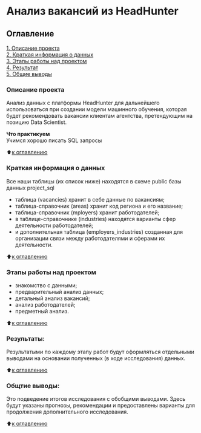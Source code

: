 # Анализ вакансий из HeadHunter

## Оглавление

[1. Описание проекта](.README.md#Описание-проекта)  
[2. Краткая информация о данных](.README.md#Краткая-информация-о-данных)  
[3. Этапы работы над проектом](.README.md#Этапы-работы-над-проектом)  
[4. Результат](.README.md#Результат)    
[5. Общие выводы](.README.md#Выводы) 

### Описание проекта    
Анализ данных с платформы HeadHunter для дальнейшего использоваться при создании модели машинного обучения, которая будет рекомендовать вакансии клиентам агентства, претендующим на позицию Data Scientist. 

**Что практикуем**     
Учимся хорошо писать SQL запросы

:arrow_up:[к оглавлению](_)


### Краткая информация о данных
Все наши таблицы (их список ниже) находятся в схеме public базы данных project_sql
- таблица  (vacancies) хранит в себе данные по вакансиям;
- таблица-справочник (areas) хранит код региона и его название;
- таблица-справочник (mployers) хранит работодателей;
- в таблице-справочнике (industries) находятся варианты сфер деятельности работодателей;
- и дополнительная таблица (employers_industries) созданная для организации связи между работодателями и сферами их деятельности.

:arrow_up:[к оглавлению](.README.md#Оглавление)


### Этапы работы над проектом  
- знакомство с данными;
- предварительный анализ данных;
- детальный анализ вакансий;
- анализ работодателей;
- предметный анализ.

:arrow_up:[к оглавлению](.README.md#Оглавление)


### Результаты:  
Результатыми по каждому этапу работ будут оформляться отдельными выводами на основании полученных (в ходе исследования) данных.

:arrow_up:[к оглавлению](.README.md#Оглавление)


### Общтие выводы:  
Это подведение итогов исследования с обобщими выводами.
Здесь будут указаны прогнозы, рекомендации и предоставлены варианты для продолжения дополнительного исследования.

:arrow_up:[к оглавлению](.README.md#Оглавление)
